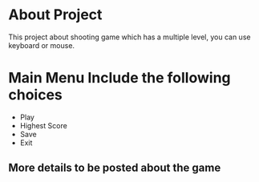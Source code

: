 # About Project 
This project about shooting game which has a multiple level, you can use keyboard or mouse.

# Main Menu Include the following choices
<ul>
  <li>Play</li>
  <li>Highest Score</li>
  <li>Save</li>
  <li>Exit</li>
</ul>



## More details to be posted about the game 

